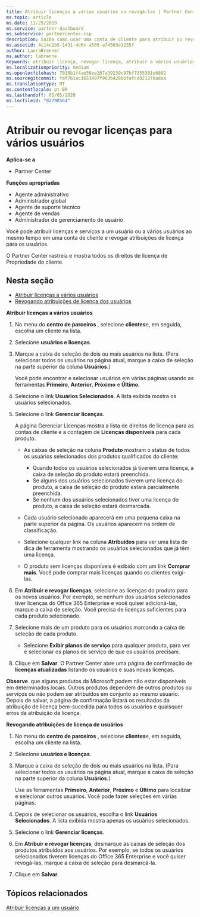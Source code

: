 ```yaml
---
title: Atribuir licenças a vários usuários ou revogá-las | Partner Center
ms.topic: article
ms.date: 11/25/2019
ms.service: partner-dashboard
ms.subservice: partnercenter-csp
description: Saiba como usar uma conta de cliente para atribuir ou revogar licenças e serviços a um usuário ou a vários usuários ao mesmo tempo.
ms.assetid: 4c14c2b5-1431-4e6c-a505-a74503e1235f
author: LauraBrenner
ms.author: labrenne
Keywords: atribuir licença, revogar licença, atribuir a vários usuários,
ms.localizationpriority: medium
ms.openlocfilehash: 7018b1f4ae56ee267a39239c97bf7355381e6802
ms.sourcegitcommit: faf7b1ac1653497f963b428bbfafcd821378adaa
ms.translationtype: MT
ms.contentlocale: pt-BR
ms.lasthandoff: 05/05/2020
ms.locfileid: "82798564"
---
```

# <a name="assign-or-revoke-licenses-to-multiple-users"></a>Atribuir ou revogar licenças para vários usuários

**Aplica-se a**

- Partner Center

**Funções apropriadas**

- Agente administrativo
- Administrador global
- Agente de suporte técnico
- Agente de vendas
- Administrador de gerenciamento de usuário

Você pode atribuir licenças e serviços a um usuário ou a vários usuários ao mesmo tempo em uma conta de cliente e revogar atribuições de licença para os usuários.

O Partner Center rastreia e mostra todos os direitos de licença de Propriedade do cliente.

## <a name="in-this-section"></a>Nesta seção


- [Atribuir licenças a vários usuários](#assign-licenses-to-groups)
- [Revogando atribuições de licença dos usuários](#revoking-licenses)

<a href="" id="assign-licenses-to-groups"></a>
**Atribuir licenças a vários usuários**

1. No menu do **centro de parceiros** , selecione **clientes**e, em seguida, escolha um cliente na lista.

2. Selecione **usuários e licenças**.

3. Marque a caixa de seleção de dois ou mais usuários na lista. (Para selecionar todos os usuários na página atual, marque a caixa de seleção na parte superior da coluna **Usuários**.)

    Você pode encontrar e selecionar usuários em várias páginas usando as ferramentas **Primeiro**, **Anterior**, **Próximo** e **Último**.

4. Selecione o link **Usuários Selecionados**. A lista exibida mostra os usuários selecionados.

5. Selecione o link **Gerenciar licenças**.

    A página Gerenciar Licenças mostra a lista de direitos de licença para as contas de cliente e a contagem de **Licenças disponíveis** para cada produto.

    -   As caixas de seleção na coluna **Produto** mostram o status de todos os usuários selecionados dos produtos qualificados do cliente:

        -   Quando todos os usuários selecionados já tiverem uma licença, a caixa de seleção do produto estará preenchida.
        -   Se alguns dos usuários selecionados tiverem uma licença do produto, a caixa de seleção do produto estará parcialmente preenchida.
        -   Se nenhum dos usuários selecionados tiver uma licença do produto, a caixa de seleção estará desmarcada.
    -   Cada usuário selecionado aparecerá em uma pequena caixa na parte superior da página. Os usuários aparecem na ordem de classificação.

    -   Selecione qualquer link na coluna **Atribuídos** para ver uma lista de dica de ferramenta mostrando os usuários selecionados que já têm uma licença.

    -   O produto sem licenças disponíveis é exibido com um link **Comprar mais**. Você pode comprar mais licenças quando os clientes exigi-las.

6.  Em **Atribuir e revogar licenças**, selecione as licenças do produto para os novos usuários. Por exemplo, se nenhum dos usuários selecionados tiver licenças do Office 365 Enterprise e você quiser adicioná-las, marque a caixa de seleção. Você precisa de licenças suficientes para cada produto selecionado.

7. Selecione mais de um produto para os usuários marcando a caixa de seleção de cada produto.
    -   Selecione **Exibir planos de serviço** para qualquer produto, para ver e selecionar os planos de serviço de que os usuários precisam.

8. Clique em **Salvar**. O Partner Center abre uma página de confirmação de **licenças atualizadas** listando os usuários e suas novas licenças.

**Observe**  que alguns produtos da Microsoft podem não estar disponíveis em determinados locais. Outros produtos dependem de outros produtos ou serviços ou não podem ser atribuídos em conjunto ao mesmo usuário. Depois de salvar, a página de confirmação listará os resultados da atribuição de licença bem-sucedida para todos os usuários e quaisquer erros da atribuição de licença.


<a href="" id="revoking-licenses"></a>
**Revogando atribuições de licença de usuários**

1. No menu do **centro de parceiros** , selecione **clientes**e, em seguida, escolha um cliente na lista.

2. Selecione **usuários e licenças**.

3. Marque a caixa de seleção de dois ou mais usuários na lista. (Para selecionar todos os usuários na página atual, marque a caixa de seleção na parte superior da coluna **Usuários**.)

    Use as ferramentas **Primeiro**, **Anterior**, **Próximo** e **Último** para localizar e selecionar outros usuários. Você pode fazer seleções em várias páginas.

4. Depois de selecionar os usuários, escolha o link **Usuários Selecionados**. A lista exibida mostra apenas os usuários selecionados.

5. Selecione o link **Gerenciar licenças**.

6. Em **Atribuir e revogar licenças**, desmarque as caixas de seleção dos produtos atribuídos aos usuários. Por exemplo, se todos os usuários selecionados tiverem licenças do Office 365 Enterprise e você quiser revogá-las, marque a caixa de seleção para desmarcá-la.

7. Clique em **Salvar**.

## <a name="related-topics"></a>Tópicos relacionados

[Atribuir licenças a um usuário](assign-licenses-to-users.md)